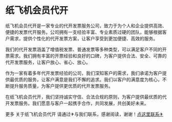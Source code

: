 # 纸飞机会员代开

纸飞机会员代开是一家专业的代开发票服务公司，致力于为个人和企业提供高效、便捷的发票代开服务。公司拥有一支经验丰富、专业素质过硬的团队，能够根据客户需求，提供个性化的代开发票方案，让客户享受到更加便捷、高效的服务。

我们的代开发票涵盖了增值税发票、普通发票等多种类型，可以满足客户不同的开票需求。我们拥有丰富的开票经验和良好的口碑，为客户提供合法、安全、可靠的代开发票服务，让客户放心、省心、放心。

作为一家有着多年代开发票经验的公司，我们深知客户的需求，我们承诺为客户提供最优质的服务，让客户满意是我们不懈的追求。我们以客户的满意度为核心，不断提升服务质量，为客户提供更优质的代开发票服务。

在纸飞机会员代开，我们坚持诚实守信、合法合规的原则，为客户提供最优质的代开发票服务。我们愿意与客户一起携手合作，共同发展，共创美好未来。

更多 关于纸飞机会员代开 请通过✈与我们联系，感谢阅读，谢谢！[点这里联系✈](https://sms.k02.cc)